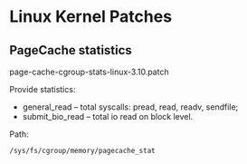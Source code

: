 # Linux Kernel Patches 

## PageCache statistics

page-cache-cgroup-stats-linux-3.10.patch

Provide statistics:
  * general_read – total syscalls: pread, read, readv, sendfile;
  * submit_bio_read – total io read on block level.

Path: 
```
/sys/fs/cgroup/memory/pagecache_stat
```
